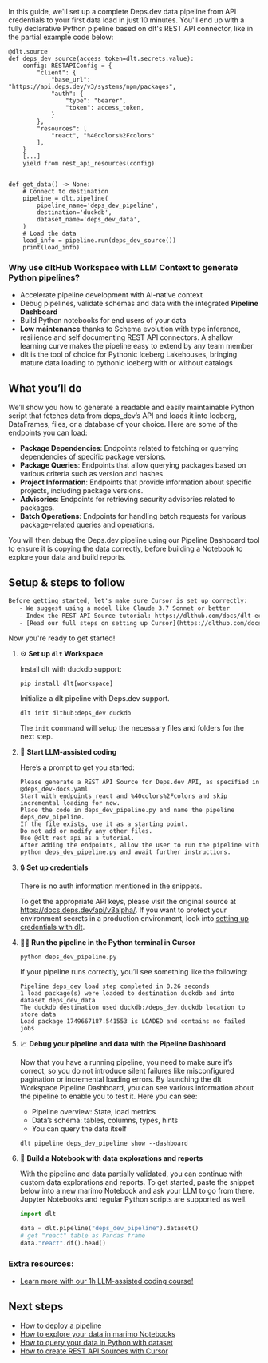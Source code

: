 In this guide, we'll set up a complete Deps.dev data pipeline from API credentials to your first data load in just 10 minutes. You'll end up with a fully declarative Python pipeline based on dlt's REST API connector, like in the partial example code below:

```python-outcome
@dlt.source
def deps_dev_source(access_token=dlt.secrets.value):
    config: RESTAPIConfig = {
        "client": {
            "base_url": "https://api.deps.dev/v3/systems/npm/packages",
            "auth": {
                "type": "bearer",
                "token": access_token,
            }
        },
        "resources": [
            "react", "%40colors%2Fcolors"
        ],
    }
    [...]
    yield from rest_api_resources(config)


def get_data() -> None:
    # Connect to destination
    pipeline = dlt.pipeline(
        pipeline_name='deps_dev_pipeline',
        destination='duckdb',
        dataset_name='deps_dev_data', 
    )
    # Load the data
    load_info = pipeline.run(deps_dev_source())
    print(load_info) 
```

### Why use dltHub Workspace with LLM Context to generate Python pipelines?

- Accelerate pipeline development with AI-native context
- Debug pipelines, validate schemas and data with the integrated **Pipeline Dashboard**
- Build Python notebooks for end users of your data
- **Low maintenance** thanks to Schema evolution with type inference, resilience and self documenting REST API connectors. A shallow learning curve makes the pipeline easy to extend by any team member
- dlt is the tool of choice for Pythonic Iceberg Lakehouses, bringing mature data loading to pythonic Iceberg with or without catalogs

## What you’ll do

We’ll show you how to generate a readable and easily maintainable Python script that fetches data from deps_dev’s API and loads it into Iceberg, DataFrames, files, or a database of your choice. Here are some of the endpoints you can load:

- **Package Dependencies**: Endpoints related to fetching or querying dependencies of specific package versions.
- **Package Queries**: Endpoints that allow querying packages based on various criteria such as version and hashes.
- **Project Information**: Endpoints that provide information about specific projects, including package versions.
- **Advisories**: Endpoints for retrieving security advisories related to packages.
- **Batch Operations**: Endpoints for handling batch requests for various package-related queries and operations.

You will then debug the Deps.dev pipeline using our Pipeline Dashboard tool to ensure it is copying the data correctly, before building a Notebook to explore your data and build reports.

## Setup & steps to follow

```default
Before getting started, let's make sure Cursor is set up correctly:
   - We suggest using a model like Claude 3.7 Sonnet or better
   - Index the REST API Source tutorial: https://dlthub.com/docs/dlt-ecosystem/verified-sources/rest_api/ and add it to context as **@dlt rest api**
   - [Read our full steps on setting up Cursor](https://dlthub.com/docs/dlt-ecosystem/llm-tooling/cursor-restapi#23-configuring-cursor-with-documentation)
```

Now you're ready to get started!

1. ⚙️ **Set up `dlt` Workspace**
    
    Install dlt with duckdb support:
    ```shell
    pip install dlt[workspace]
    ```

    Initialize a dlt pipeline with Deps.dev support.
    ```shell
    dlt init dlthub:deps_dev duckdb
    ```

    The `init` command will setup the necessary files and folders for the next step.
    
2. 🤠 **Start LLM-assisted coding**
    
    Here’s a prompt to get you started:
    
    ```prompt
    Please generate a REST API Source for Deps.dev API, as specified in @deps_dev-docs.yaml 
    Start with endpoints react and %40colors%2Fcolors and skip incremental loading for now. 
    Place the code in deps_dev_pipeline.py and name the pipeline deps_dev_pipeline. 
    If the file exists, use it as a starting point. 
    Do not add or modify any other files. 
    Use @dlt rest api as a tutorial. 
    After adding the endpoints, allow the user to run the pipeline with python deps_dev_pipeline.py and await further instructions.
    ```

    
3. 🔒 **Set up credentials** 
    
    There is no auth information mentioned in the snippets.
    
    To get the appropriate API keys, please visit the original source at https://docs.deps.dev/api/v3alpha/.
    If you want to protect your environment secrets in a production environment, look into [setting up credentials with dlt](https://dlthub.com/docs/walkthroughs/add_credentials).
    
4. 🏃‍♀️ **Run the pipeline in the Python terminal in Cursor**
    
    ```shell
    python deps_dev_pipeline.py
    ```
    
    If your pipeline runs correctly, you’ll see something like the following:
    
    ```shell
    Pipeline deps_dev load step completed in 0.26 seconds
    1 load package(s) were loaded to destination duckdb and into dataset deps_dev_data
    The duckdb destination used duckdb:/deps_dev.duckdb location to store data
    Load package 1749667187.541553 is LOADED and contains no failed jobs
    ```
    
5. 📈 **Debug your pipeline and data with the Pipeline Dashboard**

    Now that you have a running pipeline, you need to make sure it’s correct, so you do not introduce silent failures like misconfigured pagination or incremental loading errors. By launching the dlt Workspace Pipeline Dashboard, you can see various information about the pipeline to enable you to test it. Here you can see:
    - Pipeline overview: State, load metrics
    - Data’s schema: tables, columns, types, hints
    - You can query the data itself
    
    ```shell
    dlt pipeline deps_dev_pipeline show --dashboard
    ```
    
6. 🐍 **Build a Notebook with data explorations and reports**

    With the pipeline and data partially validated, you can continue with custom data explorations and reports. To get started, paste the snippet below into a new marimo Notebook and ask your LLM to go from there. Jupyter Notebooks and regular Python scripts are supported as well.

    
    ```python
    import dlt

   data = dlt.pipeline("deps_dev_pipeline").dataset()
   # get "react" table as Pandas frame
   data."react".df().head()
    ```

### Extra resources:

- [Learn more with our 1h LLM-assisted coding course!](https://www.youtube.com/watch?v=GGid70rnJuM)

## Next steps

- [How to deploy a pipeline](https://dlthub.com/docs/walkthroughs/deploy-a-pipeline)
- [How to explore your data in marimo Notebooks](https://dlthub.com/docs/general-usage/dataset-access/marimo)
- [How to query your data in Python with dataset](https://dlthub.com/docs/general-usage/dataset-access/dataset)
- [How to create REST API Sources with Cursor](https://dlthub.com/docs/dlt-ecosystem/llm-tooling/cursor-restapi)
